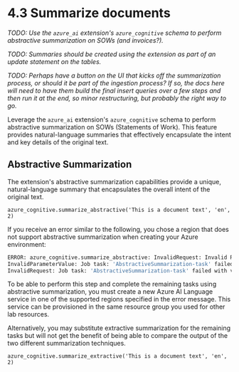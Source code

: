 # 4.3 Summarize documents

_TODO: Use the `azure_ai` extension's `azure_cognitive` schema to perform abstractive summarization on SOWs (and invoices?)._

_TODO: Summaries should be created using the extension as part of an update statement on the tables._

_TODO: Perhaps have a button on the UI that kicks off the summarization process, or should it be part of the ingestion process? If so, the docs here will need to have them build the final insert queries over a few steps and then run it at the end, so minor restructuring, but probably the right way to go._

Leverage the `azure_ai` extension's `azure_cognitive` schema to perform abstractive summarization on SOWs (Statements of Work). This feature provides natural-language summaries that effectively encapsulate the intent and key details of the original text.

## Abstractive Summarization

The extension's abstractive summarization capabilities provide a unique, natural-language summary that encapsulates the overall intent of the original text.

```psql
azure_cognitive.summarize_abstractive('This is a document text', 'en', 2)
```

If you receive an error similar to the following, you chose a region that does not support abstractive summarization when creating your Azure environment:

```bash
ERROR: azure_cognitive.summarize_abstractive: InvalidRequest: Invalid Request.
InvalidParameterValue: Job task: 'AbstractiveSummarization-task' failed with validation errors: ['Invalid Request.']
InvalidRequest: Job task: 'AbstractiveSummarization-task' failed with validation error: Document abstractive summarization is not supported in the region Central US. The supported regions are North Europe, East US, West US, UK South, Southeast Asia.
```

To be able to perform this step and complete the remaining tasks using abstractive summarization, you must create a new Azure AI Language service in one of the supported regions specified in the error message. This service can be provisioned in the same resource group you used for other lab resources.

Alternatively, you may substitute extractive summarization for the remaining tasks but will not get the benefit of being able to compare the output of the two different summarization techniques.

```psql
azure_cognitive.summarize_extractive('This is a document text', 'en', 2)
```
